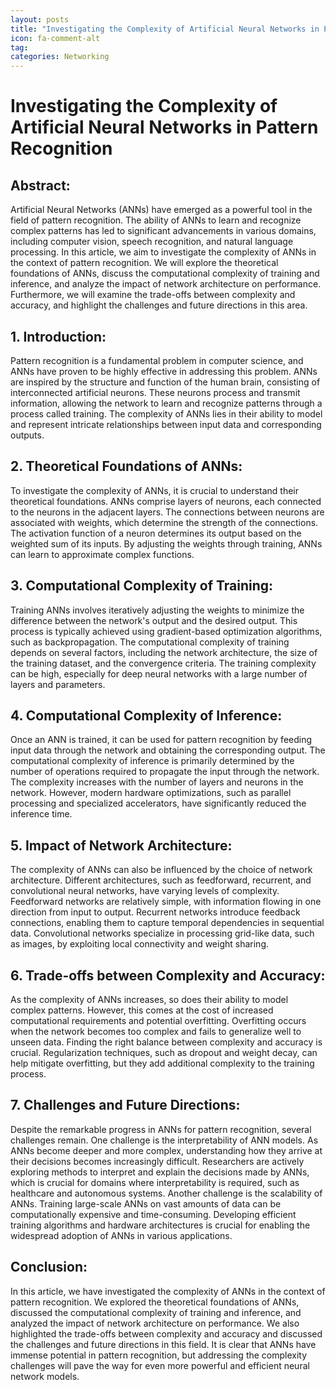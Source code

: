 ```yaml
---
layout: posts
title: "Investigating the Complexity of Artificial Neural Networks in Pattern Recognition"
icon: fa-comment-alt
tag:      
categories: Networking
---
```



# Investigating the Complexity of Artificial Neural Networks in Pattern Recognition

## Abstract:
Artificial Neural Networks (ANNs) have emerged as a powerful tool in the field of pattern recognition. The ability of ANNs to learn and recognize complex patterns has led to significant advancements in various domains, including computer vision, speech recognition, and natural language processing. In this article, we aim to investigate the complexity of ANNs in the context of pattern recognition. We will explore the theoretical foundations of ANNs, discuss the computational complexity of training and inference, and analyze the impact of network architecture on performance. Furthermore, we will examine the trade-offs between complexity and accuracy, and highlight the challenges and future directions in this area.

## 1. Introduction:
Pattern recognition is a fundamental problem in computer science, and ANNs have proven to be highly effective in addressing this problem. ANNs are inspired by the structure and function of the human brain, consisting of interconnected artificial neurons. These neurons process and transmit information, allowing the network to learn and recognize patterns through a process called training. The complexity of ANNs lies in their ability to model and represent intricate relationships between input data and corresponding outputs.

## 2. Theoretical Foundations of ANNs:
To investigate the complexity of ANNs, it is crucial to understand their theoretical foundations. ANNs comprise layers of neurons, each connected to the neurons in the adjacent layers. The connections between neurons are associated with weights, which determine the strength of the connections. The activation function of a neuron determines its output based on the weighted sum of its inputs. By adjusting the weights through training, ANNs can learn to approximate complex functions.

## 3. Computational Complexity of Training:
Training ANNs involves iteratively adjusting the weights to minimize the difference between the network's output and the desired output. This process is typically achieved using gradient-based optimization algorithms, such as backpropagation. The computational complexity of training depends on several factors, including the network architecture, the size of the training dataset, and the convergence criteria. The training complexity can be high, especially for deep neural networks with a large number of layers and parameters.

## 4. Computational Complexity of Inference:
Once an ANN is trained, it can be used for pattern recognition by feeding input data through the network and obtaining the corresponding output. The computational complexity of inference is primarily determined by the number of operations required to propagate the input through the network. The complexity increases with the number of layers and neurons in the network. However, modern hardware optimizations, such as parallel processing and specialized accelerators, have significantly reduced the inference time.

## 5. Impact of Network Architecture:
The complexity of ANNs can also be influenced by the choice of network architecture. Different architectures, such as feedforward, recurrent, and convolutional neural networks, have varying levels of complexity. Feedforward networks are relatively simple, with information flowing in one direction from input to output. Recurrent networks introduce feedback connections, enabling them to capture temporal dependencies in sequential data. Convolutional networks specialize in processing grid-like data, such as images, by exploiting local connectivity and weight sharing.

## 6. Trade-offs between Complexity and Accuracy:
As the complexity of ANNs increases, so does their ability to model complex patterns. However, this comes at the cost of increased computational requirements and potential overfitting. Overfitting occurs when the network becomes too complex and fails to generalize well to unseen data. Finding the right balance between complexity and accuracy is crucial. Regularization techniques, such as dropout and weight decay, can help mitigate overfitting, but they add additional complexity to the training process.

## 7. Challenges and Future Directions:
Despite the remarkable progress in ANNs for pattern recognition, several challenges remain. One challenge is the interpretability of ANN models. As ANNs become deeper and more complex, understanding how they arrive at their decisions becomes increasingly difficult. Researchers are actively exploring methods to interpret and explain the decisions made by ANNs, which is crucial for domains where interpretability is required, such as healthcare and autonomous systems. Another challenge is the scalability of ANNs. Training large-scale ANNs on vast amounts of data can be computationally expensive and time-consuming. Developing efficient training algorithms and hardware architectures is crucial for enabling the widespread adoption of ANNs in various applications.

## Conclusion:
In this article, we have investigated the complexity of ANNs in the context of pattern recognition. We explored the theoretical foundations of ANNs, discussed the computational complexity of training and inference, and analyzed the impact of network architecture on performance. We also highlighted the trade-offs between complexity and accuracy and discussed the challenges and future directions in this field. It is clear that ANNs have immense potential in pattern recognition, but addressing the complexity challenges will pave the way for even more powerful and efficient neural network models.